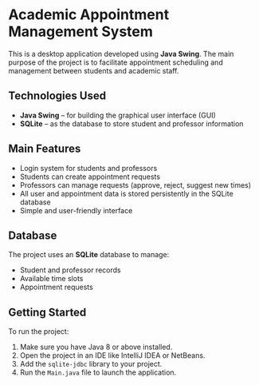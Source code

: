 #  Academic Appointment Management System

This is a desktop application developed using **Java Swing**. The main purpose of the project is to facilitate appointment scheduling and management between students and academic staff.

##  Technologies Used

- **Java Swing** – for building the graphical user interface (GUI)
- **SQLite** – as the database to store student and professor information

##  Main Features

- Login system for students and professors
- Students can create appointment requests
- Professors can manage requests (approve, reject, suggest new times)
- All user and appointment data is stored persistently in the SQLite database
- Simple and user-friendly interface

##  Database

The project uses an **SQLite** database to manage:
- Student and professor records
- Available time slots
- Appointment requests

##  Getting Started

To run the project:

1. Make sure you have Java 8 or above installed.
2. Open the project in an IDE like IntelliJ IDEA or NetBeans.
3. Add the `sqlite-jdbc` library to your project.
4. Run the `Main.java` file to launch the application.

